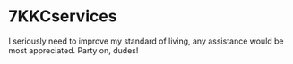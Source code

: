 # 7KKCservices
I seriously need to improve my standard of living, any assistance would be most appreciated. Party on, dudes!
